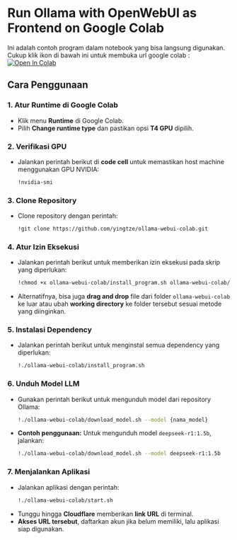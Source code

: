 # **Run Ollama with OpenWebUI as Frontend on Google Colab**

Ini adalah contoh program dalam notebook yang bisa langsung digunakan. Cukup klik ikon di bawah ini untuk membuka url google colab :
[![Open In Colab](https://colab.research.google.com/assets/colab-badge.svg)](https://colab.research.google.com/github/yingtze/ollama-webui-colab/blob/main/Ollama_OpenWebUI_Colab.ipynb)

## **Cara Penggunaan**

### 1. Atur Runtime di Google Colab
- Klik menu **Runtime** di Google Colab.
- Pilih **Change runtime type** dan pastikan opsi **T4 GPU** dipilih.

### 2. Verifikasi GPU
- Jalankan perintah berikut di **code cell** untuk memastikan host machine menggunakan GPU NVIDIA:
  ```bash
  !nvidia-smi
  ```

### 3. Clone Repository
- Clone repository dengan perintah:
  ```bash
  !git clone https://github.com/yingtze/ollama-webui-colab.git
  ```

### 4. Atur Izin Eksekusi
- Jalankan perintah berikut untuk memberikan izin eksekusi pada skrip yang diperlukan:
  ```bash
  !chmod +x ollama-webui-colab/install_program.sh ollama-webui-colab/download_model.sh ollama-webui-colab/start.sh
  ```
- Alternatifnya, bisa juga **drag and drop** file dari folder `ollama-webui-colab` ke luar atau ubah **working directory** ke folder tersebut sesuai metode yang diinginkan.

### 5. Instalasi Dependency
- Jalankan perintah berikut untuk menginstal semua dependency yang diperlukan:
  ```bash
  !./ollama-webui-colab/install_program.sh
  ```

### 6. Unduh Model LLM
- Gunakan perintah berikut untuk mengunduh model dari repository Ollama:
  ```bash
  !./ollama-webui-colab/download_model.sh --model {nama_model}
  ```
- **Contoh penggunaan:** Untuk mengunduh model `deepseek-r1:1.5b`, jalankan:
  ```bash
  !./ollama-webui-colab/download_model.sh --model deepseek-r1:1.5b
  ```

### 7. Menjalankan Aplikasi
- Jalankan aplikasi dengan perintah:
  ```bash
  !./ollama-webui-colab/start.sh
  ```
- Tunggu hingga **Cloudflare** memberikan **link URL** di terminal.
- **Akses URL tersebut**, daftarkan akun jika belum memiliki, lalu aplikasi siap digunakan.